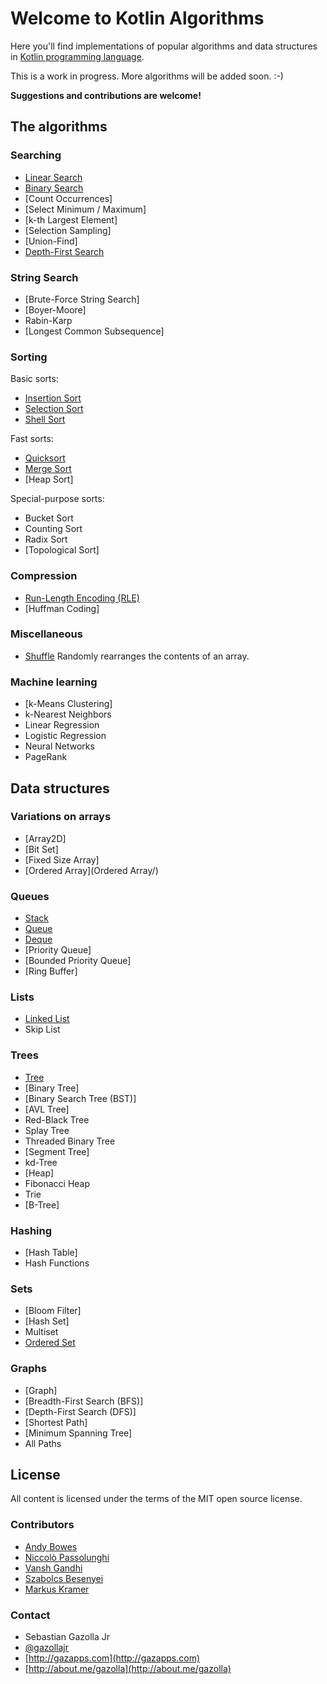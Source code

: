 # Welcome to Kotlin Algorithms 

Here you'll find implementations of popular algorithms and data structures in [Kotlin programming language](https://kotlinlang.org/).

This is a work in progress. More algorithms will be added soon. :-) 

**Suggestions and contributions are welcome!** 


## The algorithms

### Searching

- [Linear Search](LinearSearch/)
- [Binary Search](BinarySearch/)
- [Count Occurrences] 
- [Select Minimum / Maximum] 
- [k-th Largest Element]
- [Selection Sampling]
- [Union-Find] 
- [Depth-First Search](DepthFirstSearch/)

### String Search

- [Brute-Force String Search] 
- [Boyer-Moore] 
- Rabin-Karp
- [Longest Common Subsequence] 

### Sorting

Basic sorts:

- [Insertion Sort](InsertionSort/)
- [Selection Sort](SelectionSort/)
- [Shell Sort](ShellSort/)

Fast sorts:

- [Quicksort](QuickSort/)
- [Merge Sort](MergeSort/)
- [Heap Sort]

Special-purpose sorts:

- Bucket Sort
- Counting Sort
- Radix Sort
- [Topological Sort]


### Compression

- [Run-Length Encoding (RLE)](Compression/)
- [Huffman Coding] 

### Miscellaneous

- [Shuffle](Shuffle/) Randomly rearranges the contents of an array.

### Machine learning

- [k-Means Clustering] 
- k-Nearest Neighbors
- Linear Regression
- Logistic Regression
- Neural Networks
- PageRank

## Data structures

### Variations on arrays

- [Array2D]
- [Bit Set]
- [Fixed Size Array]
- [Ordered Array](Ordered Array/)

### Queues

- [Stack](Stack/)
- [Queue](Queue/)
- [Deque](Deque/)
- [Priority Queue]
- [Bounded Priority Queue] 
- [Ring Buffer]

### Lists

- [Linked List](LinkedList/) 
- Skip List

### Trees

- [Tree](Tree/) 
- [Binary Tree] 
- [Binary Search Tree (BST)] 
- [AVL Tree] 
- Red-Black Tree
- Splay Tree
- Threaded Binary Tree
- [Segment Tree] 
- kd-Tree
- [Heap] 
- Fibonacci Heap
- Trie
- [B-Tree]

### Hashing

- [Hash Table]
- Hash Functions

### Sets

- [Bloom Filter]
- [Hash Set]
- Multiset
- [Ordered Set](OrderedSet/)

### Graphs

- [Graph]
- [Breadth-First Search (BFS)]
- [Depth-First Search (DFS)]
- [Shortest Path]
- [Minimum Spanning Tree]
- All Paths


## License

All content is licensed under the terms of the MIT open source license.

### Contributors
* [Andy Bowes](https://github.com/AndyBowes)
* [Niccolò Passolunghi](https://github.com/nicopasso)
* [Vansh Gandhi](https://github.com/vanshg)
* [Szabolcs Besenyei](https://github.com/besza)
* [Markus Kramer](https://github.com/MarkusKramer)


### Contact

* Sebastian Gazolla Jr
* [@gazollajr](http://twitter.com/gazollajr)
* [http://gazapps.com](http://gazapps.com)
* [http://about.me/gazolla](http://about.me/gazolla)


